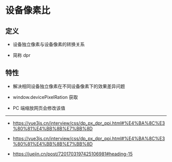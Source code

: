 # 设备像素比

## 定义

- 设备独立像素与设备像素的转换关系

- 简称 dpr

## 特性

- 解决相同设备独立像素在不同设备像素下的效果差异问题

- window.devicePixelRation 获取

- PC 端缩放网页会修改该值

---

- <https://vue3js.cn/interview/css/dp_px_dpr_ppi.html#%E4%BA%8C%E3%80%81%E4%BB%8B%E7%BB%8D>

- <https://vue3js.cn/interview/css/dp_px_dpr_ppi.html#%E4%BA%8C%E3%80%81%E4%BB%8B%E7%BB%8D>

- <https://juejin.cn/post/7201703197425106981#heading-15>